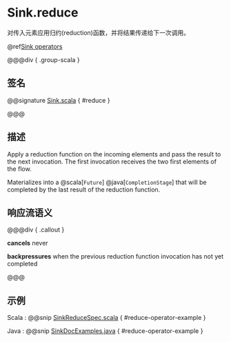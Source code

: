 # Sink.reduce

对传入元素应用归约(reduction)函数，并将结果传递给下一次调用。

@ref[Sink operators](../index.md#sink-operators)

@@@div { .group-scala }

## 签名

@@signature [Sink.scala](/akka-stream/src/main/scala/akka/stream/scaladsl/Sink.scala) { #reduce }

@@@

## 描述

Apply a reduction function on the incoming elements and pass the result to the next invocation. The first invocation
receives the two first elements of the flow.

Materializes into a @scala[`Future`] @java[`CompletionStage`] that will be completed by the last result of the reduction function.

## 响应流语义

@@@div { .callout }

**cancels** never

**backpressures** when the previous reduction function invocation has not yet completed

@@@

## 示例

Scala
:   @@snip [SinkReduceSpec.scala](/akka-stream-tests/src/test/scala/akka/stream/scaladsl/SinkSpec.scala) { #reduce-operator-example }

Java
:   @@snip [SinkDocExamples.java](/akka-docs/src/test/java/jdocs/stream/operators/SinkDocExamples.java) { #reduce-operator-example }